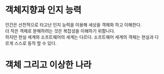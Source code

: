 # 객체지향과 인지 능력
인간은 선천적으로 타고난 인지 능력을 이용해 세상을 객체화 하고 이해한다.   
더 작은 객체로 분해하려는 것은 복잡성을 이해하기 위함니다.   
하지만 현실 세계와 소프트웨어의 세계는 다르다. 소프트웨어 세계의 객체는 현실과 다르게 스스로 동작 할 수 있다.   

# 객체 그리고 이상한 나라
